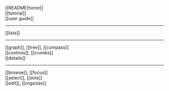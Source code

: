 [[README|home]]  
[[tutorial]]  
[[user guide]]  

---
[[lists]]  

---
[[graph]], [[tree]], [[compass]]  
[[controls]], [[crumbs]]  
[[details]]  

---
[[browse]], [[focus]]  
[[select]], [[dots]]  
[[edit]], [[organize]]  
